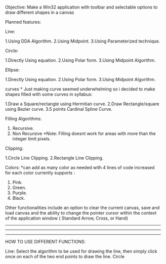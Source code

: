 Objective: Make a Win32 application with toolbar and selectable options to draw different shapes in a canvas

Planned features:

Line:

 1.Using DDA Algorithm. 
 2.Using Midpoint. 
 3.Using Parameterized technique.


Circle: 

 1.Directly Using equation. 
 2.Using Polar form. 
 3.Using Midpoint Algorithm.


Ellipse: 

 1.Directly Using equation. 
 2.Using Polar form. 
 3.Using Midpoint Algorithm.


curves * Just making curve seemed underwhelming so i decided to make shapes filled with some curves in syllabus: 

 1.Draw a Square/rectangle using Hermitian curve. 
 2.Draw Rectangle/square using Bezier curve. 
 3.5 points Cardinal Spline Curve.


Filling Algorithms: 

 1. Recursive. 
 2. Non Recursive *Note: Filling doesnt work for areas with more than the integer limit pixels.


Clipping: 

 1.Circle Line Clipping. 
 2.Rectangle Line Clipping.


Colors: *can add as many color as needed with 4 lines of code increased for each color currently supports :

 1. Pink.
 2. Green.
 3. Purple.
 4. Black.


Other functionalities include an option to clear the current canvas, save and load canvas and the ability to change the pointer cursor within the context 
of the application window ( Standard Arrow, Cross, or Hand)

----------------------------------------------------------------------------------------------------------------------------------------------------------
----------------------------------------------------------------------------------------------------------------------------------------------------------
----------------------------------------------------------------------------------------------------------------------------------------------------------
HOW TO USE DIFFERENT FUNCTIONS:

Line: Select the algorithm to be used for drawing the line, then simply click once on each of the two end points to draw the line.
Circle
